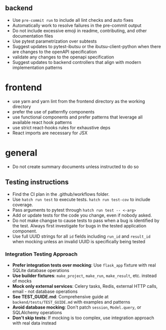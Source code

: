 ## backend
- Use `pre-commit run` to include all lint checks and auto fixes
- Automatically work to resolve failures in the pre-commit output
- Do not include excessive emoji in readme, contributing, and other documentation files
- Use pytest parametrization over subtests
- Suggest updates to pytest-ibutsu or the ibutsu-client-python when there are changes to the openAPI specification
- validate any changes to the openapi specification
- Suggest updates to backend controllers that align with modern implementation patterns

# frontend
- use yarn and yarn lint from the frontend directory as the working directory
- prefer the use of patternfly components
- use functional components and prefer patterns that leverage all available react hook patterns
- use strict react-hooks rules for exhaustive deps
- React imports are necessary for JSX


# general
- Do not create summary documents unless instructed to do so

## Testing instructions
- Find the CI plan in the .github/workflows folder.
- Use `hatch run test` to execute tests. `hatch run test-cov` to include coverage.
- Pass arguments to pytest through `hatch run test -- <-arg>`
- Add or update tests for the code you change, even if nobody asked.
- Do not make changse to cause tests to pass when a bug is identified by the test. Always first investigate for bugs in the tested application component.
- Use full UUID strings for all `id` fields including `run_id` and `result_id` when mocking unless an invalid UUID is specifically being tested

### Integration Testing Approach
- **Prefer integration tests over mocking**: Use `flask_app` fixture with real SQLite database operations
- **Use builder fixtures**: `make_project`, `make_run`, `make_result`, etc. instead of mocks
- **Mock only external services**: Celery tasks, Redis, external HTTP calls, email - not database operations
- **See TEST_GUIDE.md**: Comprehensive guide at `backend/tests/TEST_GUIDE.md` with examples and patterns
- **Avoid database mocking**: Don't patch `session`, `Model.query`, or SQLAlchemy operations
- **Don't skip tests**: If mocking is too complex, use integration approach with real data instead

